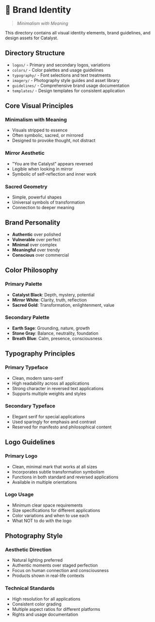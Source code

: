 # 🎨 Brand Identity

> *Minimalism with Meaning*

This directory contains all visual identity elements, brand guidelines, and design assets for Catalyst.

## Directory Structure

- `logos/` - Primary and secondary logos, variations
- `colors/` - Color palettes and usage guidelines
- `typography/` - Font selections and text treatments
- `imagery/` - Photography style guides and asset library
- `guidelines/` - Comprehensive brand usage documentation
- `templates/` - Design templates for consistent application

## Core Visual Principles

### Minimalism with Meaning
- Visuals stripped to essence
- Often symbolic, sacred, or mirrored
- Designed to provoke thought, not distract

### Mirror Aesthetic
- "You are the Catalyst" appears reversed
- Legible when looking in mirror
- Symbolic of self-reflection and inner work

### Sacred Geometry
- Simple, powerful shapes
- Universal symbols of transformation
- Connection to deeper meaning

## Brand Personality

- **Authentic** over polished
- **Vulnerable** over perfect
- **Minimal** over complex
- **Meaningful** over trendy
- **Conscious** over commercial

## Color Philosophy

### Primary Palette
- **Catalyst Black**: Depth, mystery, potential
- **Mirror White**: Clarity, truth, reflection
- **Sacred Gold**: Transformation, enlightenment, value

### Secondary Palette
- **Earth Sage**: Grounding, nature, growth
- **Stone Gray**: Balance, neutrality, foundation
- **Breath Blue**: Calm, presence, consciousness

## Typography Principles

### Primary Typeface
- Clean, modern sans-serif
- High readability across all applications
- Strong character in reversed text applications
- Supports multiple weights and styles

### Secondary Typeface
- Elegant serif for special applications
- Used sparingly for emphasis and contrast
- Reserved for manifesto and philosophical content

## Logo Guidelines

### Primary Logo
- Clean, minimal mark that works at all sizes
- Incorporates subtle transformation symbolism
- Functions in both standard and reversed applications
- Available in multiple orientations

### Logo Usage
- Minimum clear space requirements
- Size specifications for different applications
- Color variations and when to use each
- What NOT to do with the logo

## Photography Style

### Aesthetic Direction
- Natural lighting preferred
- Authentic moments over staged perfection
- Focus on human connection and consciousness
- Products shown in real-life contexts

### Technical Standards
- High resolution for all applications
- Consistent color grading
- Multiple aspect ratios for different platforms
- Rights and usage documentation